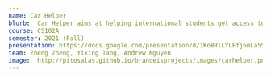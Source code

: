 ```yaml
---
name: Car Helper
blurb:  Car Helper aims at helping international students get access to cars in the US at a competitive price. We offer two services. long-term rental services and maintenance services. With our rental service, international students can now have a car during their time in the US and no longer have to worry about what to do with their cars when they graduate and return to their home country. Our maintenance service will connect customers with car issues to our network of trustworthy car maintenance companies, and customers can have access to the most reasonable service in the market. 
course: CS102A
semester: 2021 (Fall)
presentation: https://docs.google.com/presentation/d/1KoBRlLYLFfj6mLa5S6nkHfOPfEd_OZGCuLov35by7Ig/edit?usp=sharing
team: Zheng Zheng, Yixing Tang, Andrew Nguyen
image:  http://pitosalas.github.io/brandeisprojects/images/carhelper.png
---
```


